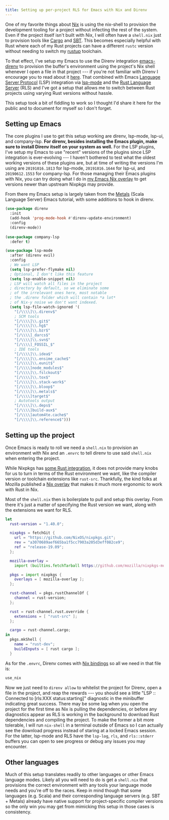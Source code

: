 ```yaml
---
title: Setting up per-project RLS for Emacs with Nix and Direnv
---
```


One of my favorite things about [Nix][nix] is using the nix-shell to provision the development tooling for a project
without infecting the rest of the system. Even if the project itself isn't built with Nix, I will often have a
`shell.nix` just to provision tools like [Cargo][cargo] and [SBT][sbt]. This becomes especially helpful with Rust
where each of my Rust projects can have a different `rustc` version without needing to switch my [rustup][rustup] toolchain.

To that effect, I've setup my Emacs to use the Direnv integration [emacs-direnv][direnvEmacs] to provision the buffer's environment using the project's
Nix shell whenever I open a file in that project --- if you're not familiar with Direnv I encourage you to
read about it [here][direnv]. That combined with Emacs [Language Server Protocol][lsp] (LSP) integration via [lsp-mode][lspMode] and
the [Rust Language Server][rls] (RLS) and I've got a setup that allows me to switch between Rust projects using
varying Rust versions without hassle.

This setup took a bit of fiddling to work so I thought I'd share it here for the public and to document for myself so I don't forget.

## Setting up Emacs

The core plugins I use to get this setup working are direnv, lsp-mode, lsp-ui, and company-lsp. **For direnv, besides installing
the Emacs plugin, make sure to install Direnv itself on your system as well.** For the LSP plugins, I've setup my Emacs to use
"recent" versions of the plugins since LSP integration is ever-evolving ---  I haven't bothered to test what the
oldest working versions of these plugins are, but at time of writing the versions I'm using are `20191016.1813` for lsp-mode,
`20191016.1644` for lsp-ui, and `20190612.1553` for company-lsp. For those managing their Emacs plugins with Nix,
you can try doing what I do in [my Emacs Nix overlay][myEmacsOverlay] to get versions newer than upstream Nixpkgs may provide.

From there my Emacs setup is largely taken from the [Metals][metals] (Scala Language Server) Emacs tutorial, with some
additions to hook in direnv.

```commonlisp
(use-package direnv
  :init
  (add-hook 'prog-mode-hook #'direnv-update-environment)
  :config
  (direnv-mode))
  
(use-package company-lsp
  :defer t)

(use-package lsp-mode
  :after (direnv evil)
  :config
  ; We want LSP
  (setq lsp-prefer-flymake nil)
  ; Optional, I don't like this feature
  (setq lsp-enable-snippet nil)
  ; LSP will watch all files in the project
  ; directory by default, so we eliminate some
  ; of the irrelevant ones here, most notable
  ; the .direnv folder which will contain *a lot*
  ; of Nix-y noise we don't want indexed.
  (setq lsp-file-watch-ignored '(
    "[/\\\\]\\.direnv$"
    ; SCM tools
    "[/\\\\]\\.git$"
    "[/\\\\]\\.hg$"
    "[/\\\\]\\.bzr$"
    "[/\\\\]_darcs$"
    "[/\\\\]\\.svn$"
    "[/\\\\]_FOSSIL_$"
    ; IDE tools
    "[/\\\\]\\.idea$"
    "[/\\\\]\\.ensime_cache$"
    "[/\\\\]\\.eunit$"
    "[/\\\\]node_modules$"
    "[/\\\\]\\.fslckout$"
    "[/\\\\]\\.tox$"
    "[/\\\\]\\.stack-work$"
    "[/\\\\]\\.bloop$"
    "[/\\\\]\\.metals$"
    "[/\\\\]target$"
    ; Autotools output
    "[/\\\\]\\.deps$"
    "[/\\\\]build-aux$"
    "[/\\\\]autom4te.cache$"
    "[/\\\\]\\.reference$")))
```

## Setting up the project

Once Emacs is ready to roll we need a `shell.nix` to provision an environment with Nix and
an `.envrc` to tell direnv to use said `shell.nix` when entering the project.

While Nixpkgs has [some Rust integration][nixpkgsRust], it does not provide many knobs for us
to turn in terms of the Rust environment we want, like the compiler version or toolchain
extensions like `rust-src`. Thankfully, the kind folks at Mozilla published a
[Nix overlay][mozillaOverlay] that makes it much more ergonomic to work with Rust in Nix.

Most of the `shell.nix` then is boilerplate to pull and setup this overlay. From there
it's just a matter of specifying the Rust version we want, along with the extensions we want
for RLS.

```nix
let
  rust-version = "1.40.0";

  nixpkgs = fetchGit {
    url = "https://github.com/NixOS/nixpkgs.git";
    rev = "a3070689aef665ba1f5cc7903a205d3eff082ce9";
    ref = "release-19.09";
  };

  mozilla-overlay =
    import (builtins.fetchTarball https://github.com/mozilla/nixpkgs-mozilla/archive/master.tar.gz);

  pkgs = import nixpkgs {
    overlays = [ mozilla-overlay ];
  };

  rust-channel = pkgs.rustChannelOf {
    channel = rust-version;
  };

  rust = rust-channel.rust.override {
    extensions = [ "rust-src" ];
  };

  cargo = rust-channel.cargo;
in
  pkgs.mkShell {
    name = "rust-dev";
    buildInputs = [ rust cargo ];
  }
```

As for the `.envrc`, Direnv comes with [Nix bindings][direnvNix] so all we need in
that file is:

```sh
use_nix
```

Now we just need to `direnv allow` to whitelist the project for Direnv,
open a file in the project, and reap the rewards --- you should see a little
"LSP :: Connected to [rls:XXX status:starting]" diagnostic in the
minibuffer indicating great success. There may be some lag when you open the project
for the first time as Nix is pulling the dependencies, or before any diagnostics appear as
RLS is working in the background to download Rust dependencies and compiling the project. To
make the former a bit more tolerable, I will run `nix-shell` in a terminal outside of
Emacs so I can actually see the download progress instead of staring at a locked Emacs session.
For the latter, lsp-mode and RLS have the `lsp-log`, `rls`, and `rls::stderr` buffers you can
open to see progress or debug any issues you may encounter.

## Other languages

Much of this setup translates readily to other languages or other Emacs language modes. Likely
all you will need to do is get a `shell.nix` that provisions the correct environment with any
tools your language mode needs and you're off to the races. Keep in mind though that some languages
(e.g. Scala) and their corresponding language servers (e.g. SBT + Metals) already have native support
for project-specific compiler versions so the only win you may get from mimicking this setup in
those cases is consistency.

[cargo]: https://github.com/rust-lang/cargo
[direnv]: https://github.com/direnv/direnv/
[direnvEmacs]: https://github.com/wbolster/emacs-direnv
[direnvNix]: https://github.com/direnv/direnv/wiki/Nix
[lsp]: https://langserver.org/
[lspMode]: https://github.com/emacs-lsp/lsp-mode
[metals]: https://scalameta.org/metals/docs/editors/emacs.html
[mozillaOverlay]: https://github.com/mozilla/nixpkgs-mozilla
[myEmacsOverlay]: https://github.com/adelbertc/dotfiles/blob/0840e5f3060f61f199f9431765dec307df6b0c6e/nixpkgs/.config/nixpkgs/overlays/emacs.nix
[nix]: https://nixos.org/nix/
[nixpkgsRust]: https://nixos.org/nixpkgs/manual/#rust
[rls]: https://github.com/rust-lang/rls
[rustup]: https://rustup.rs/
[sbt]: https://www.scala-sbt.org/
